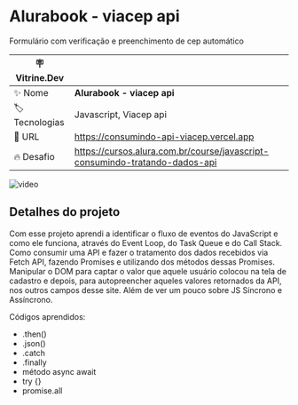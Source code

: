 # Alurabook - viacep api

Formulário com verificação e preenchimento de cep automático

| :placard: Vitrine.Dev |     |
| -------------  | --- |
| :sparkles: Nome        | **Alurabook - viacep api**
| :label: Tecnologias | Javascript, Viacep api
| :rocket: URL         | https://consumindo-api-viacep.vercel.app
| :fire: Desafio     | https://cursos.alura.com.br/course/javascript-consumindo-tratando-dados-api

![video](https://github.com/matheusporezeli/consumindo-api-viacep/assets/112051389/f97d49ee-72db-4e37-ae9f-3fef62512bb7#vitrinedev)

## Detalhes do projeto

Com esse projeto aprendi a identificar o fluxo de eventos do JavaScript e como ele funciona, através do Event Loop, do Task Queue e do Call Stack.
Como consumir uma API e fazer o tratamento dos dados recebidos via Fetch API, fazendo Promises e utilizando dos métodos dessas Promises.
Manipular o DOM para captar o valor que aquele usuário colocou na tela de cadastro e depois, para autopreencher aqueles valores retornados da API, nos outros campos desse site.
Além de ver um pouco sobre JS Síncrono e Assíncrono.

Códigos aprendidos:

- .then()
- .json()
- .catch
- .finally
- método async await
- try {}
- promise.all
